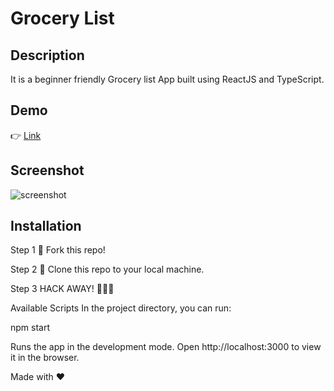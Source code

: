 # Grocery List

## Description

It is a beginner friendly Grocery list App built using ReactJS and TypeScript.

## Demo

👉 [Link](unruffled-bardeen-8a446a.netlify.app/)

## Screenshot

![screenshot](https://user-images.githubusercontent.com/4997491/99678169-8934b980-2aa0-11eb-9d2f-f5a6d573d35f.JPG)


## Installation

Step 1 🍴 Fork this repo!

Step 2 👯 Clone this repo to your local machine.

Step 3 HACK AWAY! 🔨🔨🔨

Available Scripts
In the project directory, you can run:

npm start

Runs the app in the development mode.
Open http://localhost:3000 to view it in the browser.

Made with ❤